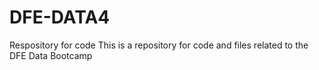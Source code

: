 # DFE-DATA4
Respository for code
This is a repository for code and files related to the DFE Data Bootcamp
